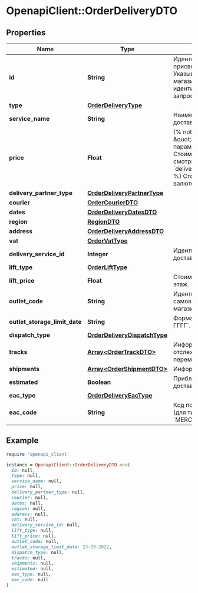 # OpenapiClient::OrderDeliveryDTO

## Properties

| Name | Type | Description | Notes |
| ---- | ---- | ----------- | ----- |
| **id** | **String** | Идентификатор доставки, присвоенный магазином.  Указывается, только если магазин передал данный идентификатор в ответе на запрос методом [POST cart](../../pushapi/reference/cart.md).  | [optional] |
| **type** | [**OrderDeliveryType**](OrderDeliveryType.md) |  | [optional] |
| **service_name** | **String** | Наименование службы доставки. | [optional] |
| **price** | **Float** | {% note warning \&quot;\&quot; %}  Этот параметр устарел. Стоимость доставки смотрите в параметре &#x60;deliveryTotal&#x60;.  {% endnote %}  Стоимость доставки в валюте заказа.  | [optional] |
| **delivery_partner_type** | [**OrderDeliveryPartnerType**](OrderDeliveryPartnerType.md) |  | [optional] |
| **courier** | [**OrderCourierDTO**](OrderCourierDTO.md) |  | [optional] |
| **dates** | [**OrderDeliveryDatesDTO**](OrderDeliveryDatesDTO.md) |  | [optional] |
| **region** | [**RegionDTO**](RegionDTO.md) |  | [optional] |
| **address** | [**OrderDeliveryAddressDTO**](OrderDeliveryAddressDTO.md) |  | [optional] |
| **vat** | [**OrderVatType**](OrderVatType.md) |  | [optional] |
| **delivery_service_id** | **Integer** | Идентификатор службы доставки. | [optional] |
| **lift_type** | [**OrderLiftType**](OrderLiftType.md) |  | [optional] |
| **lift_price** | **Float** | Стоимость подъема на этаж. | [optional] |
| **outlet_code** | **String** | Идентификатор пункта самовывоза, присвоенный магазином. | [optional] |
| **outlet_storage_limit_date** | **String** | Формат даты: &#x60;ДД-ММ-ГГГГ&#x60;.  | [optional] |
| **dispatch_type** | [**OrderDeliveryDispatchType**](OrderDeliveryDispatchType.md) |  | [optional] |
| **tracks** | [**Array&lt;OrderTrackDTO&gt;**](OrderTrackDTO.md) | Информация для отслеживания перемещений посылки. | [optional] |
| **shipments** | [**Array&lt;OrderShipmentDTO&gt;**](OrderShipmentDTO.md) | Информация о посылках. | [optional] |
| **estimated** | **Boolean** | Приблизительная ли дата доставки. | [optional] |
| **eac_type** | [**OrderDeliveryEacType**](OrderDeliveryEacType.md) |  | [optional] |
| **eac_code** | **String** | Код подтверждения ЭАПП (для типа &#x60;MERCHANT_TO_COURIER&#x60;).  | [optional] |

## Example

```ruby
require 'openapi_client'

instance = OpenapiClient::OrderDeliveryDTO.new(
  id: null,
  type: null,
  service_name: null,
  price: null,
  delivery_partner_type: null,
  courier: null,
  dates: null,
  region: null,
  address: null,
  vat: null,
  delivery_service_id: null,
  lift_type: null,
  lift_price: null,
  outlet_code: null,
  outlet_storage_limit_date: 23-09-2022,
  dispatch_type: null,
  tracks: null,
  shipments: null,
  estimated: null,
  eac_type: null,
  eac_code: null
)
```

